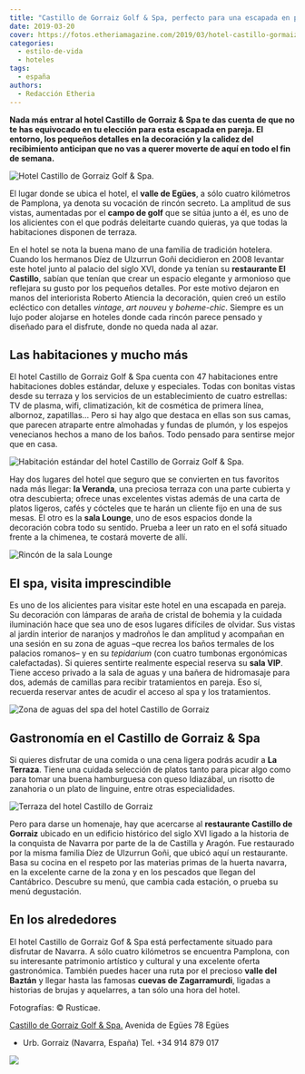```yaml
---
title: "Castillo de Gorraiz Golf & Spa, perfecto para una escapada en pareja a Navarra"
date: 2019-03-20
cover: https://fotos.etheriamagazine.com/2019/03/hotel-castillo-gormaiz-Exterior-hotel-general.jpg
categories: 
  - estilo-de-vida
  - hoteles
tags: 
  - españa
authors: 
  - Redacción Etheria
---
```


**Nada más entrar al hotel Castillo de Gorraiz & Spa te das cuenta de que no te has 
equivocado en tu elección para esta escapada en pareja. El entorno, los pequeños 
detalles en la decoración y la calidez del recibimiento anticipan que no vas a querer 
moverte de aquí en todo el fin de semana.** 

![Hotel Castillo de Gorraiz Golf & Spa.](https://fotos.etheriamagazine.com/2019/03/hotel-castillo-gormaiz-exterior.jpg "Hotel Castillo de Gorraiz Golf & Spa.")

El lugar donde se ubica el hotel, el **valle de Egües**, a sólo cuatro kilómetros de 
Pamplona, ya denota su vocación de rincón secreto. La amplitud de sus vistas, aumentadas 
por el **campo de golf** que se sitúa junto a él, es uno de los alicientes con el que 
podrás deleitarte cuando quieras, ya que todas la habitaciones disponen de terraza. 

En el hotel se nota la buena mano de una familia de tradición hotelera. Cuando los 
hermanos Díez de Ulzurrun Goñi decidieron en 2008 levantar este hotel junto al palacio 
del siglo XVI, donde ya tenían su **restaurante El Castillo**, sabían que tenían que 
crear un espacio elegante y armonioso que reflejara su gusto por los pequeños detalles. 
Por este motivo dejaron en manos del interiorista Roberto Atiencia la decoración, quien 
creó un estilo ecléctico con detalles _vintage_, _art nouveu_ y _boheme-chic_. Siempre 
es un lujo poder alojarse en hoteles donde cada rincón parece pensado y diseñado para el 
disfrute, donde no queda nada al azar. 

## Las habitaciones y mucho más

El hotel Castillo de Gorraiz Golf & Spa cuenta con 47 habitaciones entre habitaciones 
dobles estándar, deluxe y especiales. Todas con bonitas vistas desde su terraza y los 
servicios de un establecimiento de cuatro estrellas: TV de plasma, wifi, climatización, 
kit de cosmética de primera línea, albornoz, zapatillas… Pero si hay algo que destaca en 
ellas son sus camas, que parecen atraparte entre almohadas y fundas de plumón, y los 
espejos venecianos hechos a mano de los baños. Todo pensado para sentirse mejor que en 
casa. 

![Habitación estándar del hotel Castillo de Gorraiz Golf & Spa.](https://fotos.etheriamagazine.com/2019/03/hotel-castillo-gormaiz-habitacion.jpg "Habitación estándar del hotel Castillo de Gorraiz Golf & Spa.")

Hay dos lugares del hotel que seguro que se convierten en tus favoritos nada más llegar: 
**la Veranda**, una preciosa terraza con una parte cubierta y otra descubierta; ofrece 
unas excelentes vistas además de una carta de platos ligeros, cafés y cócteles que te 
harán un cliente fijo en una de sus mesas. El otro es la **sala Lounge**, uno de esos 
espacios donde la decoración cobra todo su sentido. Prueba a leer un rato en el sofá 
situado frente a la chimenea, te costará moverte de allí. 

![Rincón de la sala Lounge](https://fotos.etheriamagazine.com/2019/03/lounge-cuadro-caballos-mod.jpg "Rincón de la sala Lounge.")

## El spa, visita imprescindible

Es uno de los alicientes para visitar este hotel en una escapada en pareja. Su 
decoración con lámparas de araña de cristal de bohemia y la cuidada iluminación hace que 
sea uno de esos lugares difíciles de olvidar. Sus vistas al jardín interior de naranjos 
y madroños le dan amplitud y acompañan en una sesión en su zona de aguas –que recrea los 
baños termales de los palacios romanos– y en su _tepidarium_ (con cuatro tumbonas 
ergonómicas calefactadas). Si quieres sentirte realmente especial reserva su **sala 
VIP**. Tiene acceso privado a la sala de aguas y una bañera de hidromasaje para dos, 
además de camillas para recibir tratamientos en pareja. Eso sí, recuerda reservar antes 
de acudir el acceso al spa y los tratamientos. 

![Zona de aguas del spa del hotel Castillo de Gorraiz](https://fotos.etheriamagazine.com/2019/03/hotel-castillo-gorraiz-spa.jpg "Zona de aguas del spa.")

## Gastronomía en el Castillo de Gorraiz & Spa

Si quieres disfrutar de una comida o una cena ligera podrás acudir a **La Terraza**. 
Tiene una cuidada selección de platos tanto para picar algo como para tomar una buena 
hamburguesa con queso Idiazábal, un risotto de zanahoria o un plato de linguine, entre 
otras especialidades. 

![Terraza del hotel Castillo de Gorraiz](https://fotos.etheriamagazine.com/2019/03/terraza-interior-y-exterior.jpg "La Terraza es el mejor lugar para tomar algo en el hotel y disfrutar de las vistas al campo de golf.")

Pero para darse un homenaje, hay que acercarse al **restaurante Castillo de Gorraiz** 
ubicado en un edificio histórico del siglo XVI ligado a la historia de la conquista de 
Navarra por parte de la de Castilla y Aragón. Fue restaurado por la misma familia Díez 
de Ulzurrun Goñi, que ubicó aquí un restaurante. Basa su cocina en el respeto por las 
materias primas de la huerta navarra, en la excelente carne de la zona y en los pescados 
que llegan del Cantábrico. Descubre su menú, que cambia cada estación, o prueba su menú 
degustación. 

## En los alrededores

El hotel Castillo de Gorraiz Gof & Spa está perfectamente situado para disfrutar de 
Navarra. A sólo cuatro kilómetros se encuentra Pamplona, con su interesante patrimonio 
artístico y cultural y una excelente oferta gastronómica. También puedes hacer una ruta 
por el precioso **valle del Baztán** y llegar hasta las famosas **cuevas de 
Zagarramurdi**, ligadas a historias de brujas y aquelarres, a tan sólo una hora del 
hotel. 

Fotografías: © Rusticae. 

[Castillo de Gorraiz Golf & 
Spa.](https://www.rusticae.es/hotel/hotel-castillo-de-gorraiz-golf-spa-1097) Avenida de 
Egües 78 Egües 

- Urb. Gorraiz (Navarra, España) Tel. +34 914 879 017 

[![](https://fotos.etheriamagazine.com/2019/03/rusticae-the-club-1-e1553083884362.jpg)](http://www.rusticae.es)
